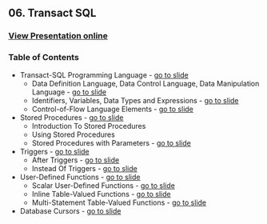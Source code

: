 ## 06. Transact SQL
### [View Presentation online](https://rawgit.com/TelerikAcademy/Databases/master/06.%20Transact-SQL/Slides/index.html)
### Table of Contents
*	Transact-SQL Programming Language - [go to slide](https://rawgit.com/TelerikAcademy/Databases/master/06.%20Transact-SQL/Slides/index.html#/transact-sql-intro)
	*	Data Definition Language, Data Control Language, Data Manipulation Language - [go to slide](https://rawgit.com/TelerikAcademy/Databases/master/06.%20Transact-SQL/Slides/index.html#/data-definition-language)
	*	Identifiers, Variables, Data Types and Expressions - [go to slide](https://rawgit.com/TelerikAcademy/Databases/master/06.%20Transact-SQL/Slides/index.html#/identifiers)
	*	Control-of-Flow Language Elements - [go to slide](https://rawgit.com/TelerikAcademy/Databases/master/06.%20Transact-SQL/Slides/index.html#/control-of-flow-language-elements)
*	Stored Procedures - [go to slide](https://rawgit.com/TelerikAcademy/Databases/master/06.%20Transact-SQL/Slides/index.html#/stored-procedures)
	*	Introduction To Stored Procedures
	*	Using Stored Procedures
	*	Stored Procedures with Parameters - [go to slide](https://rawgit.com/TelerikAcademy/Databases/master/06.%20Transact-SQL/Slides/index.html#/stored-procedures-1)
*	Triggers - [go to slide](https://rawgit.com/TelerikAcademy/Databases/master/06.%20Transact-SQL/Slides/index.html#/triggers)
	*	After Triggers - [go to slide](https://rawgit.com/TelerikAcademy/Databases/master/06.%20Transact-SQL/Slides/index.html#/after-triggers)
	*	Instead Of Triggers - [go to slide](https://rawgit.com/TelerikAcademy/Databases/master/06.%20Transact-SQL/Slides/index.html#/instead-of-triggers)
*	User-Defined Functions - [go to slide](https://rawgit.com/TelerikAcademy/Databases/master/06.%20Transact-SQL/Slides/index.html#/user-defined-functions)
	*	Scalar User-Defined Functions - [go to slide](https://rawgit.com/TelerikAcademy/Databases/master/06.%20Transact-SQL/Slides/index.html#/scalar-user-defined-functions)
	*	Inline Table-Valued Functions - [go to slide](https://rawgit.com/TelerikAcademy/Databases/master/06.%20Transact-SQL/Slides/index.html#/inline-table-valued-functions)
	*	Multi-Statement Table-Valued Functions - [go to slide](https://rawgit.com/TelerikAcademy/Databases/master/06.%20Transact-SQL/Slides/index.html#/multi-statement-table-valued-functions)
*	Database Cursors - [go to slide](https://rawgit.com/TelerikAcademy/Databases/master/06.%20Transact-SQL/Slides/index.html#/working-with-cursors)